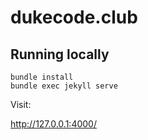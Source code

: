 # dukecode.club

## Running locally

```
bundle install
bundle exec jekyll serve
```

Visit:

http://127.0.0.1:4000/
